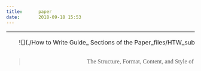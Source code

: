 ```yaml
---
title:      paper 
date:       2018-09-18 15:53
---
```


<table width="700" border="0" cellspacing="0" cellpadding="0" height="91">

<tbody>

<tr>

<td width="100%" height="90">

<font color="#ffffff">...</font><a name="top"></a><font color="#ffffff">..</font> <map name="HTW_subpage_banner_v1Map6"><area shape="rect" coords="444,85,630,112" href="http://abacus.bates.edu/~ganderso/biology/resources/"> <area shape="rect" coords="5,86,135,113" href="http://abacus.bates.edu/~ganderso/biology/resources/writing/HTWtoc.html"></map> ![](./How to Write Guide_ Sections of the Paper_files/HTW_subpage_banner_v1.gif)

> ## 
> 
> <center><font face="Corbel">The Structure, Format, Content, and Style of a  
> Journal-Style Scientific Paper</font></center>
> 
> <center>**<font size="-1" face="Corbel">| [Table of Contents](http://abacus.bates.edu/~ganderso/biology/resources/writing/HTWtoc.html) | [FAQs](http://abacus.bates.edu/~ganderso/biology/resources/writing/HTWfaqs.html) | [PDF Version](http://abacus.bates.edu/~ganderso/biology/resources/writing/HTW_Guide_Sections_3-7-2011.pdf) |</font>**</center>
> 
> ##### 
> 
> <center><font color="#000000" face="Corbel">|</font><font face="Corbel">[Rationale](http://abacus.bates.edu/~ganderso/biology/resources/writing/HTWsections.html#rationale)</font><font color="#000000" face="Corbel">|</font><font face="Corbel">[Sections](http://abacus.bates.edu/~ganderso/biology/resources/writing/HTWsections.html#sections)</font><font color="#000000" face="Corbel">|</font> <font face="Corbel">[Section Headings](http://abacus.bates.edu/~ganderso/biology/resources/writing/HTWsections.html#headings)</font> <font color="#000000" face="Corbel">|</font> <font face="Corbel">[Title](http://abacus.bates.edu/~ganderso/biology/resources/writing/HTWsections.html#title) | [Authors and Affiliation](http://abacus.bates.edu/~ganderso/biology/resources/writing/HTWsections.html#title) | [Abstract](http://abacus.bates.edu/~ganderso/biology/resources/writing/HTWsections.html#abstract)| [Introduction](http://abacus.bates.edu/~ganderso/biology/resources/writing/HTWsections.html#introduction)| [Methods](http://abacus.bates.edu/~ganderso/biology/resources/writing/HTWsections.html#methods)| [Results](http://abacus.bates.edu/~ganderso/biology/resources/writing/HTWsections.html#results)| [Discussion](http://abacus.bates.edu/~ganderso/biology/resources/writing/HTWsections.html#discussion) | [Acknowledgments](http://abacus.bates.edu/~ganderso/biology/resources/writing/HTWsections.html#acknowledgments)| [Literature Cited](http://abacus.bates.edu/~ganderso/biology/resources/writing/HTWsections.html#literaturecited) | [Appendices](http://abacus.bates.edu/~ganderso/biology/resources/writing/HTWsections.html#appendices)
> 
> * * *
> 
> </font></center>
> 
> ### <a name="rationale"></a>_<font color="#000000" face="Corbel">Why a Scientific Format?</font>_
> 
> <font color="#000000" face="Corbel">The scientific format may seem confusing for the beginning science writer due to its rigid</font> <font face="Corbel">[structure](http://abacus.bates.edu/~ganderso/biology/resources/writing/HTWsections.html#sections)</font> <font color="#000000" face="Corbel">which is so different from writing in the humanities. One reason for using this format is that it is a means of efficiently communicating scientific findings to the broad community of scientists in a uniform manner. Another reason, perhaps more important than the first, is that this format allows the paper to be read at several different levels. For example, many people skim</font> <font face="Corbel">[Titles](http://abacus.bates.edu/~ganderso/biology/resources/writing/HTWsections.html#title)</font> <font color="#000000" face="Corbel">to find out what information is available on a subject. Others may read only titles and</font> <font face="Corbel">[Abstracts](http://abacus.bates.edu/~ganderso/biology/resources/writing/HTWsections.html#abstract)</font><font color="#000000" face="Corbel">. Those wanting to go deeper may look at the</font> <font face="Corbel">[Tables and Figures](http://abacus.bates.edu/~ganderso/biology/resources/writing/HTWtablefigs.html)</font> <font color="#000000" face="Corbel">in the</font> <font face="Corbel">[Results](http://abacus.bates.edu/~ganderso/biology/resources/writing/HTWsections.html#results)</font><font color="#000000" face="Corbel">, and so on. The take home point here is that the scientific format helps to insure that at whatever level a person reads your paper (beyond title skimming), they will likely get the key results and conclusions.</font>
> 
> [<font face="Corbel">Top of page</font>](http://abacus.bates.edu/~ganderso/biology/resources/writing/HTWsections.html)
> 
> ### <a name="sections"></a><font face="Corbel">The Sections of the Paper</font>
> 
> <font face="Corbel">Most journal-style scientific papers are subdivided into the following sections: [Title](http://abacus.bates.edu/~ganderso/biology/resources/writing/HTWsections.html#title), [Authors and Affiliation](http://abacus.bates.edu/~ganderso/biology/resources/writing/HTWsections.html#title), [Abstract](http://abacus.bates.edu/~ganderso/biology/resources/writing/HTWsections.html#abstract), [Introduction](http://abacus.bates.edu/~ganderso/biology/resources/writing/HTWsections.html#introduction), [Methods](http://abacus.bates.edu/~ganderso/biology/resources/writing/HTWsections.html#methods), [Results](http://abacus.bates.edu/~ganderso/biology/resources/writing/HTWsections.html#results), [Discussion](http://abacus.bates.edu/~ganderso/biology/resources/writing/HTWsections.html#discussion), [Acknowledgments](http://abacus.bates.edu/~ganderso/biology/resources/writing/HTWsections.html#acknowledge), and [Literature Cited](http://abacus.bates.edu/~ganderso/biology/resources/writing/HTWsections.html#literature), which parallel the experimental process. This is the system we will use. This website describes the style, content, and format associated with each section.</font>
> 
> <font face="Corbel">The sections appear in a journal style paper in the following prescribed order:</font>
> 
> <center>
> 
> <table width="500" border="1" cellspacing="2" cellpadding="0" height="336">
> 
> <tbody>
> 
> <tr>
> 
> <td width="50" height="35">
> 
> <center> **<font face="Corbel">Experimental process</font>**</center>
> 
> </td>
> 
> <td width="50" height="35">
> 
> <center><font face="Corbel"> **Section of Paper**</font></center>
> 
> </td>
> 
> </tr>
> 
> <tr>
> 
> <td height="35" width="50">
> 
> <center><font face="Corbel">What did I do in a nutshell? </font></center>
> 
> </td>
> 
> <td height="35" width="50">
> 
> <center><font face="Corbel">[Abstract](http://abacus.bates.edu/~ganderso/biology/resources/writing/HTWsections.html#abstract)</font></center>
> 
> </td>
> 
> </tr>
> 
> <tr>
> 
> <td height="35" width="50">
> 
> <center> <font face="Corbel">What is the problem?</font></center>
> 
> </td>
> 
> <td height="35" width="50">
> 
> <center><font face="Corbel">[Introduction](http://abacus.bates.edu/~ganderso/biology/resources/writing/HTWsections.html#introduction)</font></center>
> 
> </td>
> 
> </tr>
> 
> <tr>
> 
> <td height="35" width="50">
> 
> <center> <font face="Corbel">How did I solve the problem?</font></center>
> 
> </td>
> 
> <td height="35" width="50">
> 
> <center><font face="Corbel"> [Materials and Methods](http://abacus.bates.edu/~ganderso/biology/resources/writing/HTWsections.html#methods)</font></center>
> 
> </td>
> 
> </tr>
> 
> <tr>
> 
> <td height="35" width="50">
> 
> <center> <font face="Corbel">What did I find out?</font></center>
> 
> </td>
> 
> <td height="35" width="50">
> 
> <center> <font face="Corbel">[Results](http://abacus.bates.edu/~ganderso/biology/resources/writing/HTWsections.html#results)</font></center>
> 
> </td>
> 
> </tr>
> 
> <tr>
> 
> <td height="35" width="50">
> 
> <center> <font face="Corbel">What does it mean?</font></center>
> 
> </td>
> 
> <td height="35" width="50">
> 
> <center> <font face="Corbel">[Discussion](http://abacus.bates.edu/~ganderso/biology/resources/writing/HTWsections.html#discussion)</font></center>
> 
> </td>
> 
> </tr>
> 
> <tr>
> 
> <td height="35" width="50">
> 
> <center><font face="Corbel"> Who helped me out?</font></center>
> 
> </td>
> 
> <td height="35" width="50">
> 
> <center> <font face="Corbel">[Acknowledgments](http://abacus.bates.edu/~ganderso/biology/resources/writing/HTWsections.html#acknowledgments) (optional)</font></center>
> 
> </td>
> 
> </tr>
> 
> <tr>
> 
> <td height="35" width="50">
> 
> <center> <font face="Corbel">Whose work did I refer to?</font></center>
> 
> </td>
> 
> <td height="35" width="50">
> 
> <center> <font face="Corbel">[Literature Cited](http://abacus.bates.edu/~ganderso/biology/resources/writing/HTWsections.html#literaturecited)</font></center>
> 
> </td>
> 
> </tr>
> 
> <tr>
> 
> <td height="35" width="50">
> 
> <center><font face="Corbel"> Extra Information</font></center>
> 
> </td>
> 
> <td height="35" width="50">
> 
> <center><font face="Corbel">[Appendices](http://abacus.bates.edu/~ganderso/biology/resources/writing/HTWsections.html#appendices) (optional)</font></center>
> 
> </td>
> 
> </tr>
> 
> </tbody>
> 
> </table>
> 
> </center>
> 
> ### <a name="headings"></a><font face="Corbel">Section Headings:</font>
> 
> **<font face="Corbel">Main Section Headings:</font>** <font face="Corbel">Each main section of the paper begins with a heading which should be **_capitalized_**, **_centered_** at the beginning of the section, and **_double spaced_**from the lines above and below. **Do not underline the section heading OR put a colon at the end.**</font>
> 
> <font face="Corbel">Example of a main section heading:</font>
> 
> <center><font color="#0000ff" face="Corbel">INTRODUCTION</font></center>
> 
> <a name="subheading"></a>**<font face="Corbel">Subheadings:</font> **<font face="Corbel">When your paper reports on more than one experiment, use subheadings to help organize the presentation. Subheadings should be **_capitalized_** (first letter in each word), **_left justified,_ **and either **_bold_** **_italics_** OR **_underlined_**.</font>
> 
> <font face="Corbel">Example of a subheading:</font>
> 
> **_<font color="#0000ff" face="Corbel">Effects of Light Intensity on the Rate of Electron Transport</font>_**
> 
> [<font face="Corbel">Top of page</font>](http://abacus.bates.edu/~ganderso/biology/resources/writing/HTWsections.html#topofpage)
> 
> ### <a name="title"></a><font face="Corbel">Title, Authors' Names, and Institutional Affiliations</font>
> 
> <font face="Corbel">1\. **Function**: Your paper should begin with a **Title** that succinctly describes the _contents_ of the paper. Use descriptive words that you would associate strongly with the content of your paper: the molecule studied, the organism used or studied, the treatment, the location of a field site, the response measured, etc. A majority of readers will find your paper via electronic database searches and those search engines key on words found in the title.</font>
> 
> <font face="Corbel">2\. **[Title FAQs](http://abacus.bates.edu/~ganderso/biology/resources/writing/HTWfaqs.html#title)**</font>
> 
> <a name="titleformat"></a><font face="Corbel">3\. **Format**:</font>
> 
> *   <font face="Corbel">The **title** should be centered at the top of page 1 (DO NOT use a title page - it is a waste of paper for our purposes);</font> <font color="#ff0000" face="Corbel">the title is NOT underlined or italicized</font><font face="Corbel">.</font>
> *   <font face="Corbel">the **authors' names** (PI or primary author first) and **institutional affiliation** are _double-spaced from and centered below_ the title. When more then two authors, the names are separated by commas except for the last which is separated from the previous name by the word "and".</font>
> 
> <font face="Corbel">For example:</font>
> 
> <center>**<font face="Corbel">Ducks Over-Winter in Colorado Barley Fields in Response to  
> Increased Daily Mean Temperature</font>**</center>
> 
> <center><font face="Corbel">Ima Mallard, Ura Drake, and Woodruff Ducque  
> Department of Wildlife Biology, University of Colorado - Boulder</font></center>
> 
> [<font face="Corbel">Top of page</font>](http://abacus.bates.edu/~ganderso/biology/resources/writing/HTWsections.html#topofpage)
> 
> <font face="Corbel">The title is not a section, but it is necessary and important. The title should be short and unambiguous, yet be an adequate description of the work. A general rule-of-thumb is that the title should contain the **key words describing the work** presented. Remember that the title becomes the basis for most on-line computer searches - if your title is insufficient, few people will find or read your paper. For example, in a paper reporting on an experiment involving dosing mice with the sex hormone estrogen and watching for a certain kind of courtship behavior, _a poor title would be:_</font>
> 
> <center>**<font face="Corbel">Mouse Behavior</font>**</center>
> 
> <font face="Corbel">Why? It is very general, and could be referring to any of a number of mouse behaviors. _A better title would be_:</font>
> 
> <center><font face="Corbel">  
> **The Effects of Estrogen on the Nose-Twitch Courtship Behavior in Mice**</font></center>
> 
> <font face="Corbel">Why? Because the key words identify a specific behavior, a modifying agent, and the experimental organism. If possible, give the key result of the study in the title, as seen in the first example. Similarly, the above title could be restated as:</font>
> 
> <center>**<font face="Corbel">Estrogen Stimulates Intensity of Nose-Twitch Courtship Behavior in Mice</font>**</center>
> 
> <font face="Corbel">4.[Strategy for Writing Title](http://abacus.bates.edu/~ganderso/biology/resources/writing/HTWstrategy.html#abstract)**.**</font>
> 
> <font face="Corbel">[Top of page](http://abacus.bates.edu/~ganderso/biology/resources/writing/HTWsections.html)</font>
> 
> ### <a name="abstract"></a><font face="Corbel">ABSTRACT  
> </font>
> 
> <a name="abstractstructure"></a><font face="Corbel">1\. **Function**: An abstract summarizes, in one paragraph (usually), the major aspects of the entire paper in the following prescribed sequence:</font>
> 
> *   <font face="Corbel">the **_question(s) you investigated_**(or purpose), (**from [Introduction](http://abacus.bates.edu/~ganderso/biology/resources/writing/HTWsections.html#introduction)**)</font>
>     *   <font face="Corbel">state the purpose very clearly in the first or second sentence.</font>
> *   <font face="Corbel">the **_experimental design_** _and **methods**_ used, (**from [Methods](http://abacus.bates.edu/~ganderso/biology/resources/writing/HTWsections.html#methods)**)</font>
>     *   <font face="Corbel">clearly express the basic design of the study.</font>
>     *   <font face="Corbel">Name or briefly describe the basic methodology used without going into excessive detail-be sure to indicate the key techniques used.</font>
> *   <font face="Corbel">the **_major findings_**including _**key quantitative results**_, or **_trends_** (**from [Results](http://abacus.bates.edu/~ganderso/biology/resources/writing/HTWsections.html#results)**)</font>
>     *   <font face="Corbel">report those results which answer the questions you were asking</font>
>     *   <font face="Corbel">identify trends, relative change or differences, etc.</font>
> *   <font face="Corbel">a brief summary of your **_interpetations_** and **_conclusions_**. (from **[Discussion](http://abacus.bates.edu/~ganderso/biology/resources/writing/HTWsections.html#discussion)**)</font>
>     *   <font face="Corbel">clearly state the implications of the answers your results gave you.</font>
> 
> <a name="abstractlength"></a><font face="Corbel">Whereas the [Title](http://abacus.bates.edu/~ganderso/biology/resources/writing/HTWsections.html#title) can only make the simplest statement about the content of your article, the Abstract allows you to elaborate more on each major aspect of the paper. The length of your Abstract should be kept to about 200-300 words maximum (a typical standard length for journals.) Limit your statements concerning each segment of the paper (i.e. purpose, methods, results, etc.) to two or three sentences, if possible. The Abstract helps readers decide whether they want to read the rest of the paper, or it may be the only part they can obtain via electronic literature searches or in published abstracts. Therefore, enough key information (e.g., summary results, observations, trends, etc.) must be included to make the Abstract useful to someone who may to reference your work.</font>
> 
> [<font face="Corbel">Top of page</font>](http://abacus.bates.edu/~ganderso/biology/resources/writing/HTWsections.html)
> 
> <a name="abstractenough"></a>**_<font face="Corbel">How do you know when you have enough information in your Abstract?</font>_** <font face="Corbel">A simple rule-of-thumb is to imagine that you are another researcher doing an study similar to the one you are reporting. If your Abstract was the only part of the paper you could access, would you be happy with the information presented there?</font>
> 
> <font face="Corbel">  
> 2\. **Style**: The Abstract is ONLY text. Use the active voice when possible, but much of it may require passive constructions. Write your Abstract using concise, but complete, sentences, and get to the point quickly. **Use past tense**. Maximum length should be 200-300 words, usually in a single paragraph.</font>
> 
> <font face="Corbel">The Abstract **SHOULD NOT** contain:</font>
> 
> *   <font face="Corbel">lengthy background information,</font>
> *   <font face="Corbel">references to other literature,</font>
> *   <font face="Corbel">elliptical (i.e., ending with ...) or incomplete sentences,</font>
> *   <font face="Corbel">abbreviations or terms that may be confusing to readers,</font>
> *   <font face="Corbel">any sort of illustration, figure, or table, or references to them.</font>
> 
> [<font face="Corbel">Top of page</font>](http://abacus.bates.edu/~ganderso/biology/resources/writing/HTWsections.html)
> 
> <a name="abstractstrategy"></a><font face="Corbel">3\. **[Strategy](http://abacus.bates.edu/~ganderso/biology/resources/writing/HTWstrategy.html#abstract)**: Although it is the first section of your paper, the Abstract, by definition, must be written last since it will summarize the paper. To begin composing your Abstract, take whole sentences or key phrases from each section and put them in a sequence which summarizes the paper. Then set about revising or adding words to make it all cohesive and clear. As you become more proficient you will most likely compose the Abstract from scratch.</font>
> 
> <font face="Corbel">4. **Check your work**_: Once you have the completed abstract, check to make sure that the information in the abstract completely agrees with what is written in the paper. Confirm that **all** the information appearing the abstract actually appears in the body of the paper._</font>
> 
> <font face="Corbel">[Top of page](http://abacus.bates.edu/~ganderso/biology/resources/writing/HTWsections.html)</font>
> 
> ### <a name="introduction"></a><font face="Corbel">INTRODUCTION</font>
> 
> ##### 
> 
> <center><font face="Corbel">[ [strategy](http://abacus.bates.edu/~ganderso/biology/resources/writing/HTWstrategy.html#introduction) | [FAQs](http://abacus.bates.edu/~ganderso/biology/resources/writing/HTWfaqs.html#introduction) | [style](http://abacus.bates.edu/~ganderso/biology/resources/writing/HTWsections.html#introstyle) | [structure](http://abacus.bates.edu/~ganderso/biology/resources/writing/HTWsections.html#introstructure) | [relevant literature review](http://abacus.bates.edu/~ganderso/biology/resources/writing/HTWsections.html#introliterature) | [statement of purpose](http://abacus.bates.edu/~ganderso/biology/resources/writing/HTWsections.html#intropurpose) | [rationale](http://abacus.bates.edu/~ganderso/biology/resources/writing/HTWsections.html#introrationale) ]</font></center>
> 
> <font face="Corbel">1\. **Function**: The function of the Introduction is to:</font>
> 
> *   <font face="Corbel">Establish the context of the work being reported. This is accomplished by discussing the relevant[primary research literature](http://abacus.bates.edu/~ganderso/biology/resources/writing/HTWsections.html#introliterature) (with [citations](http://abacus.bates.edu/~ganderso/biology/resources/writing/HTWcitations.html)) and summarizing our current understanding of the problem you are investigating;</font>
> *   [<font face="Corbel">State the purpose</font>](http://abacus.bates.edu/~ganderso/biology/resources/writing/HTWsections.html#intropurpose) <font face="Corbel">of the work in the form of the hypothesis, question, or problem you investigated; and,</font>
> *   <font face="Corbel">Briefly explain your [rationale](http://abacus.bates.edu/~ganderso/biology/resources/writing/HTWsections.html#introrationale) and approach and, whenever possible, the possible outcomes your study can reveal.</font>
> 
> <font face="Corbel">Quite literally, the Introduction must answer the questions, "_What was I studying_? _Why was it an important question?_ _What did we know about it before I did this study? How will this study advance our knowledge?_"</font>
> 
> <font face="Corbel">2\.</font> <a name="introstyle"></a>**<font face="Corbel">Style</font>**<font face="Corbel">: Use the active voice as much as possible. Some use of first person is okay, but do not overdo it.</font>
> 
> [<font face="Corbel">Top of page</font>](http://abacus.bates.edu/~ganderso/biology/resources/writing/HTWsections.html)
> 
> <font face="Corbel">3\.</font> <a name="introstructure"></a>**<font face="Corbel">Structure</font>**<font face="Corbel">: The structure of the Introduction can be thought of as an inverted triangle - the broadest part at the top representing the most general information and focusing down to the specific problem you studied. Organize the information to present the more general aspects of the topic early in the Introduction, then narrow toward the more specific topical information that provides context, finally arriving at your statement of purpose and rationale. A good way to get on track is to sketch out the Introduction _backwards_; start with the specific purpose and then decide what is the scientific context in which you are asking the question(s) your study addresses. Once the scientific context is decided, then you'll have a good sense of what level and type of general information with which the Introduction should begin.</font>
> 
> <font face="Corbel">Here is the information should flow in your Introduction:</font>
> 
> *   **<font face="Corbel">Begin your Introduction by clearly identifying the subject area of interest.</font>** <font face="Corbel">Do this by using _key words_ from your [Title](http://abacus.bates.edu/~ganderso/biology/resources/writing/HTWsections.html#title) in the first few sentences of the Introduction to get it focused directly on topic at the appropriate level. This insures that you get to the primary subject matter quickly without losing focus, or discussing information that is too general. For example, in the mouse behavior paper, the words _hormones_ and _behavior_ would likely appear within the first one or two sentences of the Introduction.</font>
> 
> [<font face="Corbel">Top of page</font>](http://abacus.bates.edu/~ganderso/biology/resources/writing/HTWsections.html)
> 
> *   **<font face="Corbel">Establish the _context_ by providing a brief and balanced review of the pertinent published literature that is available on the subject.</font> **<font face="Corbel">The key is to summarize (for the reader) what we knew about the specific problem _before_ you did your experiments or studies. This is accomplished with a general review of the _primary research literature_ (with [citations](http://abacus.bates.edu/~ganderso/biology/resources/writing/HTWcitations.html)) but should not include very specific, lengthy explanations that you will probably discuss in greater detail later in the [Discussion](http://abacus.bates.edu/~ganderso/biology/resources/writing/HTWsections.html#discussion). The judgment of what is general or specific is difficult at first, but with practice and reading of the scientific literature you will develop e firmer sense of your audience. In the mouse behavior paper, for example, you would begin the Introduction at the level of mating behavior in general, then quickly focus to mouse mating behaviors and then hormonal regulation of behavior. Lead the reader to your statement of purpose/hypothesis by focusing your literature review from the more general context (the big picture e.g., hormonal modulation of behaviors) to the more specific topic of interest to you (e.g., role/effects of reproductive hormones, especially estrogen, in modulating specific sexual behaviors of mice.)</font>
> 
> [<font face="Corbel">Top of page</font>](http://abacus.bates.edu/~ganderso/biology/resources/writing/HTWsections.html)
> 
> *   <a name="introliterature"></a>**<font face="Corbel">What literature should you look for in your review of what we know about the problem?</font>** <font face="Corbel">Focus your efforts on the _primary research journals_ - the journals that publish original research articles. Although you may read some general background references (encyclopedias, textbooks, lab manuals, style manuals, etc.) to get yourself acquainted with the subject area, do not cite these, becasue they contain information that is considered fundamental or "common" knowledge wqithin the discipline. Cite, instead, articles that reported specific results relevant to your study. Learn, as soon as possible, how to find the _primary literature_ (research journals) and _review articles_ rather than depending on reference books. The articles listed in the Literature Cited of relevant papers you find are a good starting point to move _backwards_ in a line of inquiry. Most academic libraries support the **Citation Index** - an index which is useful for tracking a line of inquiry _forward_ in time. Some of the newer search engines will actually send you alerts of new papers that cite particular articles of interest to you. _Review articles_ are particularly useful because they summarize all the research done on a narrow subject area over a brief period of time (a year to a few years in most cases).</font>
> 
> [<font face="Corbel">Top of page</font>](http://abacus.bates.edu/~ganderso/biology/resources/writing/HTWsections.html)
> 
> *   <a name="intropurpose"></a>**<font face="Corbel">Be sure to clearly state the purpose and /or hypothesis that you investigated.</font>** <font face="Corbel">When you are first learning to write in this format it is okay, and actually preferable, to use a pat statement like, "The purpose of this study was to...." or "We investigated three possible mechanisms to explain the ... (1) blah, blah..(2) etc. It is most usual to place the statement of purpose near the end of the Introduction, often as the topic sentence of the final paragraph. It is not necessary (or even desirable) to use the words "hypothesis" or "null hypothesis", since these are usually implicit if you clearly state your purpose and expectations.</font>
> 
> [<font face="Corbel">Top of page</font>](http://abacus.bates.edu/~ganderso/biology/resources/writing/HTWsections.html)
> 
> *   <a name="introrationale"></a>**<font face="Corbel">Provide a clear statement of the rationale for your approach to the problem studied.</font> **<font face="Corbel">For example: State briefly how you approached the problem (e.g., you studied oxidative respiration pathways in isolated mitochondria of cauliflower). This will usually follow your statement of purpose in the last paragraph of the Introduction. Why did you choose this kind of experiment or experimental design? What are the <u>scientific</u> <u>merits</u> of this particular _model_ system? What advantages does it confer in answering the particular question(s) you are posing? Do not discuss here the actual _techniques_ or _protocols_ used in your study (this will be done in the [Materials and Methods](http://abacus.bates.edu/~ganderso/biology/resources/writing/HTWsections.html#methods)); your readers will be quite familiar with the usual techniques and approaches used in your field. If you are using a _novel_ (new, revolutionary, never used before) technique or methodology, the merits of the new technique/method versus the previously used methods _should be_ presented in the Introduction.</font>
> 
> <font face="Corbel">  
> [Top of Page](http://abacus.bates.edu/~ganderso/biology/resources/writing/HTWsections.html)</font>
> 
> ### <a name="methods"></a><font face="Corbel">MATERIALS AND METHODS</font>
> 
> <font face="Corbel">This section is variously called **Methods** or **Methods and Materials**.</font>
> 
> <a name="methodsstructure"></a><font face="Corbel">1\. **Function**: In this section you explain _clearly_ how you carried out your study in the following _<u>general</u>_ structure and organization (details follow below):</font>
> 
> *   <font face="Corbel">the **[the organism(s) studied](http://abacus.bates.edu/~ganderso/biology/resources/writing/HTWsections.html#subjects)** (plant, animal, human, etc.) and, when relevant, their pre-experiment handling and care, and when and where the study was carried out (_only_ if location and time are important factors); note that the term "subject" is used ONLY for human studies.</font>
> *   <u><font face="Corbel">if you did a field study</font></u><font face="Corbel">, provide a **[description of the study site](http://abacus.bates.edu/~ganderso/biology/resources/writing/HTWsections.html#describesite)**_,_ including the significant physical and biological features, and the precise location (latitude and longitude, map, etc);</font>
> *   <font face="Corbel">the **[experimental OR sampling design](http://abacus.bates.edu/~ganderso/biology/resources/writing/HTWsections.html#experimentaldesign)** (i.e., how the experiment or study was structured. For example, controls, treatments, what variable(s) were measured, how many samples were collected, replication, the final form of the data, etc.);</font>
> *   <font face="Corbel">the **[protocol for collecting data](http://abacus.bates.edu/~ganderso/biology/resources/writing/HTWsections.html#protocol)**, i.e., how the experimental procedures were carried out, and,</font>
> *   [**<font face="Corbel">how the data were analyzed</font>**](http://abacus.bates.edu/~ganderso/biology/resources/writing/HTWsections.html#dataanalysis)<font face="Corbel">(qualitative analyses and/or statistical procedures used to determine significance, data transformations used, what probability was used to decide significance, etc).</font>
> 
> <a name="methodssubheadings"></a><font face="Corbel">Organize your presentation so your reader will understand the logical flow of the experiment(s); **subheadings** work well for this purpose. Each experiment or procedure should be presented as a unit, even if it was broken up over time. The experimental design and procedure are sometimes most efficiently presented as an integrated unit, because otherwise it would be difficult to split them up. In general, provide enough [quantitative detail](http://abacus.bates.edu/~ganderso/biology/resources/writing/HTWsections.html#protocol)(how much, how long, when, etc.) about your experimental protocol such that other scientists could reproduce your experiments. You should also indicate the [statistical procedures](http://abacus.bates.edu/~ganderso/biology/resources/writing/HTWsections.html#dataanalysis) used to analyze your results, including the probability level at which you determined significance (usually at 0.05 probability).</font>
> 
> <a name="methodsstyle"></a><font face="Corbel">2\. **Style**: The style in this section should read as if you were verbally describing the conduct of the experiment. You may use the active voice to a certain extent, although this section requires more use of third person, passive constructions than others. Avoid use of the first person in this section. Remember to use the **past tense** throughout - the work being reported is done, and was performed in the past, not the future. The Methods section **_is not_** a step-by-step, directive, protocol as you might see in your lab manual.</font>
> 
> <font face="Corbel">3\. [Strategy for writing the Methods section](http://abacus.bates.edu/~ganderso/biology/resources/writing/HTWstrategy.html#design).</font>
> 
> <font face="Corbel">4\. [Methods FAQs](http://abacus.bates.edu/~ganderso/biology/resources/writing/HTWfaqs.html#methods).</font>
> 
> [<font face="Corbel">Top of Page</font>](http://abacus.bates.edu/~ganderso/biology/resources/writing/HTWsections.html)
> 
> <a name="subjects"></a>**<font face="Corbel">Describe the organism(s) used in the study.</font>** <font face="Corbel">This includes giving the (1) _source_ (supplier or _where_ and _how_ the orgranisms were collected), (2) _typical_ _size (weight, length, etc)_, (3) _how they were handled, fed, and housed_ <u>before</u> the experiment, (4) _how they were handled, fed, and housed_ <u>during</u> the experiment. In genetics studies include the strains or genetic stocks used. For some studies, age may be an important factor. For example, did you use mouse pups or adults? Seedlings or mature plants?</font>
> 
> <a name="describesite"></a>**<u><font face="Corbel">FOR FIELD STUDIES ONLY</font></u><font face="Corbel">: Describe the site where your <u>field study</u> was conducted.</font>** <font face="Corbel">The description must include both _physical_ and _biological_ characteristics of the site pertinant to the study aims. Include the date(s) of the study (e.g., 10-15 April 1994) and the exact location of the study area. Location data must be as precise as possible: "Grover Nature Preserve, � mi SW Grover, Maine" rather than "Grover Nature Preserve" or "Grover". When possible, give the actual latitude and longitude position of the site: these can be obtained using handheld GPS units, OR, from web resources such as Google Earth(</font><font size="-1" face="Corbel">TM</font><font face="Corbel">) and MapQuest(</font><font size="-1" face="Corbel">TM</font><font face="Corbel">). It is often a good idea to include a **map** (labeled as a Figure) showing the study location in relation to some larger more recognizable geographic area. Someone else should be able to go to the exact location of your study site if they want to repeat or check your work, or just visit your study area.</font>
> 
> *   **<font color="#000000" face="Corbel">NOTE: <u>For laboratory studies</u> you need _not_ report the date and location of the study _UNLESS_ it is necessary information for someone to have who might wish to repeat your work or use the same facility. Most often it is _not_. If you have performed experiments at a particular location or lab because it is the only place to do it, or one of a few, then you should note that in your methods and identify the lab or facility.</font>**
> 
> [<font face="Corbel">Top of Page</font>](http://abacus.bates.edu/~ganderso/biology/resources/writing/HTWsections.html)
> 
> <a name="experimentaldesign"></a>**<font face="Corbel">Describe your experimental design clearly.</font> **<font face="Corbel">Be sure to include the _hypotheses_ you tested, _controls_, _treatments_, _variables_ measured, how many _replicates_ you had, what you actually _measured_, what form the _data_ take, etc. Always identify treatments by the variable or treatment name, NOT by an ambiguous, generic name or number (e.g., use "2.5% NaCl" rather than "test 1".) When your paper includes more than one experiment, use [subheadings](http://abacus.bates.edu/~ganderso/biology/resources/writing/HTWsections.html#headings) to help organize your presentation by experiment. A general [experimental design worksheet](http://abacus.bates.edu/~ganderso/biology/resources/expdesign.html)</font><font face="Corbel">is available to help plan your experiments in the core courses.</font>
> 
> <a name="protocol"></a><a name="quantitativedetails"></a>**<font face="Corbel">Describe the procedures for your study in sufficient detail that other scientists could repeat your work to verify your findings.</font>** <font face="Corbel">Foremost in your description should be the "quantitative" aspects of your study - the masses, volumes, incubation times, concentrations, etc., that another scientist needs in order to duplicate your experiment. When using standard lab or field methods and instrumentation, it is not always necessary to explain the procedures (e.g., serial dilution) or equipment used (e.g., autopipetter) since other scientists will likely be familiar with them already.</font>
> 
> <font face="Corbel">You may want to identify certain types of equipment by vendor name and brand or category (e.g., ultracentrifuge vs. prep centrifuge), particularly if they are not commonly found in most labs. It is appropriate to report, parenthetically, the source (vendor) and catalog number for reagents used, e.g., "</font><font color="#0000ff" face="Corbel">....poly-L-lysine (Sigma #1309)</font><font face="Corbel">." When using a method described in another published source, you can save time and words by providing the [relevant citation](http://abacus.bates.edu/~ganderso/biology/resources/writing/HTWcitations.html#text) to the source. Always make sure to describe any modifications you have made of a standard or published method.</font>
> 
> *   **<font face="Corbel">NOTE</font>**<font face="Corbel">: Very frequently the experimental design and data collection procedures for an experiment cannot be separated and must be integrated together. If you find yourself repeating lots of information about the experimental design when describing the data collection procedure(s), likely you can combine them and be more concise.</font>
> *   **<font face="Corbel">NOTE</font>**<font face="Corbel">: Although tempting, DO NOT say that you "_recorded the data_," i.e., in your lab notebook, in the Methods description. _Of course you did_, because that is what all good scientists _do,_ and it is a _given_ that you recorded your measurements and observations.</font>
> 
> <a name="dataanalysis"></a>**<font face="Corbel">Describe how the data were summarized and analyzed.</font> **<font face="Corbel">Here you will indicate what types of descriptive statistics were used and which analyses (usually hypothesis tests) were employed to answer each of the questions or hypotheses tested and determine statistical siginifcance.</font>
> 
> <font face="Corbel">The information should include:</font>
> 
> *   **<font face="Corbel">Statistical software used</font>**<font face="Corbel">: Sometimes it is necessary to report which statistical software you used; this would be at the discretion of your instructor or the journal;</font>
> *   <font face="Corbel">how the data were **summarized** (Means, percent, etc) and how you are reporting **measures of variability** (SD,SEM, 95% CI, etc)</font>
>     *   <font face="Corbel">this lets you avoid having to repeatedly indicate you are using mean � SD or SEM.</font>
> *   <font face="Corbel">which **data transformations** were used(e.g., to correct for normal distribution or equalize variances);</font>
> *   **<font face="Corbel">statistical tests</font>** <font face="Corbel">used with reference to the particular questions, or kinds of questions, they address. For example,</font>
> 
> > <font color="#0000ff" face="Corbel">"A Paired t-test was used to compare mean flight duration before and after applying stablizers to the glider's wings."</font>
> > 
> > _<font color="#0000ff" face="Corbel">"One way ANOVA was used to compare mean weight gain in weight-matched calves fed the three different rations."</font>_
> > 
> > _<font color="#0000ff" face="Corbel">"Comparisons among the three pH treatment groups for each variable were done using one way ANOVA (with Tukey's post hoc test) or a Kruskal-Wallis Test (with Dunn's post hoc test)."</font>_
> 
> *   <font face="Corbel">any other **numerical** (e.g., normalizing data) or **graphical** **techniques** used to <u>analyze</u> the data</font>
> *   **<font face="Corbel">what probability (_a priori_) was used to decide significance</font>**<font face="Corbel">; usually reported as the Greek symbol alpha.</font>
> *   <font face="Corbel">NOTE: You _DO NOT_ need to say that you made graphs and tables.</font>
> 
> [<font size="-1" face="Corbel">Top of Page</font>](http://abacus.bates.edu/~ganderso/biology/resources/writing/HTWsections.html)
> 
> **<font face="Corbel">Here is some additional advice on particular problems common to new scientific writers.</font>**
> 
> **<font face="Corbel">Problem_: The Methods section is prone to being wordy or overly detailed._</font>**
> 
> *   _<font face="Corbel">Avoid repeatedly using a single sentence to relate a single action</font>_<font face="Corbel">; this results in very lengthy, wordy passages. A related sequence of actions can be combined into one sentence to improve clarity and readability:</font>
> 
> > **<font face="Corbel">Problematic Example</font>**<font face="Corbel">: This is a very long and wordy description of a common, simple procedure. It is characterized by single actions per sentence and lots of unnecessary details.</font>
> > 
> > _<font color="#0000ff" face="Corbel">"The petri dish was placed on the turntable. The lid was then raised slightly. An inoculating loop was used to transfer culture to the agar surface. The turntable was rotated 90 degrees by hand. The loop was moved lightly back and forth over the agar to spread the culture. The bacteria were then incubated at 37 C for 24 hr."</font>_
> > 
> > **<font face="Corbel">Improved Example</font>**<font face="Corbel">: Same actions, but all the important information is given in a single, concise sentence. Note that superfluous detail and otherwise obvious information has been deleted while important missing information was added.</font>
> > 
> > _<font color="#0000ff" face="Corbel">"Each plate was placed on a turntable and streaked at opposing angles with fresh overnight E. coli culture using an inoculating loop. The bacteria were then incubated at 37 C for 24 hr."</font>_
> > 
> > **<font face="Corbel">Best:</font> **<font face="Corbel">Here the author assumes the reader has basic knowledge of microbiological techniques and has deleted other superfluous information. The two sentences have been combined because they are related actions.</font>
> > 
> > _<font color="#0000ff" face="Corbel">"Each plate was streaked with fresh overnight E. coli culture and incubated at 37 C for 24 hr."</font>_
> > 
> > <font size="-1" face="Corbel">[Top of Page](http://abacus.bates.edu/~ganderso/biology/resources/writing/HTWsections.html#topofpage)</font>
> 
> *   **<font face="Corbel">Problem</font>**<font face="Corbel">: Avoid using ambiguous terms to identify controls or treatments, or other study parameters that require specific identifiers to be clearly understood. Designators such as Tube 1, Tube 2, or Site 1 and Site 2 are completely meaningless out of context and difficult to follow in context.</font>
> 
> > **<font face="Corbel">Problematic example</font>**<font face="Corbel">: In this example the reader will have no clue as to what the various tubes represent without having to constantly refer back to some previous point in the Methods.</font>
> > 
> > <font color="#0000ff" face="Corbel">"_A Spec 20 was used to measure A_</font>_<font color="#0000ff" size="-2" face="Corbel">600</font> <font color="#0000ff" face="Corbel">of</font> <font color="#ff0000" face="Corbel">Tubes 1,2, and 3</font> <font color="#0000ff" face="Corbel">immediately after chloroplasts were added (Time 0) and every 2 min. thereafter until the DCIP was completely reduced.</font> <font color="#ff0000" face="Corbel">Tube 4's</font> <font color="#0000ff" face="Corbel">A</font><font color="#0000ff" size="-2" face="Corbel">600</font> <font color="#0000ff" face="Corbel">was measured only at Time 0 and at the end of the experiment."</font>_
> > 
> > **<font face="Corbel">Improved example:</font>**<font face="Corbel">Notice how the substitution (</font><font color="#ff0000" face="Corbel">in red</font><font face="Corbel">) of treatment and control identifiers clarifies the passage both in the context of the paper, and if taken out of context.</font>
> > 
> > _<font color="#0000ff" face="Corbel">"A Spec 20 was used to measure A</font><font color="#0000ff" size="-2" face="Corbel">600</font> <font color="#0000ff" face="Corbel">of</font> <font color="#ff0000" face="Corbel">the reaction mixtures exposed to light intensities of 1500, 750, and 350 uE/m2/sec</font> <font color="#0000ff" face="Corbel">immediately after chloroplasts were added (Time 0) and every 2 min. thereafter until the DCIP was completely reduced. The A</font><font color="#0000ff" size="-2" face="Corbel">600</font> <font color="#0000ff" face="Corbel">of</font> <font color="#ff0000" face="Corbel">the no-light control</font> <font color="#0000ff" face="Corbel">was measured only at Time 0 and at the end of the experiment."</font>_
> 
> [<font size="-1" face="Corbel">Top of Page</font>](http://abacus.bates.edu/~ganderso/biology/resources/writing/HTWsections.html)
> 
> <a name="results"></a>**<font size="+1" face="Corbel">RESULTS</font>**
> 
> <font face="Corbel">1\. **Function**: The function of the Results section is to objectively present your key [results](http://abacus.bates.edu/~ganderso/biology/resources/writing/HTWsections.html#results), _without_ interpretation, in an orderly and [logical sequence](http://abacus.bates.edu/~ganderso/biology/resources/writing/HTWsections.html#sequence) using both [text](http://abacus.bates.edu/~ganderso/biology/resources/writing/HTWsections.html#text) and [illustrative materials](http://abacus.bates.edu/~ganderso/biology/resources/writing/HTWtablefigs.html) (Tables and Figures). The results section always begins with text, reporting the key results and referring to your figures and tables as you proceed. [Summaries of the statistical analyses](http://abacus.bates.edu/~ganderso/biology/resources/writing/HTWsections.html#statistics) may appear either in the text (usually parenthetically) or in the relevant Tables or Figures (in the legend or as footnotes to the Table or Figure). The Results section should be [organized](http://abacus.bates.edu/~ganderso/biology/resources/writing/HTWsections.html#organization) around [Tables and/or Figures](http://abacus.bates.edu/~ganderso/biology/resources/writing/HTWtablefigs.html) that should be sequenced to present your key findings in a logical order. The text of the Results section should be crafted to follow this sequence and highlight the evidence needed to answer the questions/hypotheses you investigated. Important [negative results](http://abacus.bates.edu/~ganderso/biology/resources/writing/HTWsections.html#negativeresults) should be reported, too. Authors usually write the text of the results section based upon the sequence of Tables and Figures.</font>
> 
> <font face="Corbel">2\. **Style**: Write the text of the Results section concisely and objectively. The passive voice will likely dominate here, but use the active voice as much as possible. Use the **past tense**. Avoid repetitive paragraph structures. Do not interpret the data here. The transition into interpretive language can be a slippery slope. Consider the following two examples:</font>
> 
> *   <font face="Corbel">This example highlights the trend/difference that the author wants the reader to focus:</font>
> 
> > <font color="#0000ff" face="Corbel">The duration of exposure to running water had a pronounced effect on cumulative seed germination percentages (Fig. 2). Seeds exposed to the 2-day treatment had the highest cumulative germination (84%), 1.25 times that of the 12-h or 5-day groups and 4 times that of controls.</font>
> 
> *   <font color="#000000" face="Corbel">In contrast, this example strays subtly into interpretation by referring to optimality (a conceptual model) and tieing the observed result to that idea:</font>
> 
> > <font color="#0000ff" face="Corbel">The results of the germination experiment (Fig. 2) suggest that the optimal time for running-water treatment is 2 days. This group showed the highest cumulative germination (84%), with longer (5 d) or shorter (12 h) exposures producing smaller gains in germination when compared to the control group.</font>
> 
> <font face="Corbel">3\. [Strategy for Writing the Results Section](http://abacus.bates.edu/~ganderso/biology/resources/writing/HTWstrategy.html#results)</font>
> 
> <font face="Corbel">4\. [Frequently asked questions (FAQs)](http://abacus.bates.edu/~ganderso/biology/resources/writing/HTWfaqs.html#results).</font>
> 
> [<font face="Corbel">Top of Page</font>](http://abacus.bates.edu/~ganderso/biology/resources/writing/HTWsections.html)
> 
> ### <font face="Corbel">Things to consider as you write your Results section:</font>
> 
> <a name="keyresults"></a>**<font face="Corbel">What are the "results"?</font>**<font face="Corbel">: When you pose a testable hypothesis that can be answered experimentally, or ask a question that can be answered by collecting samples, you accumulate observations about those organisms or phenomena. Those observations are then analyzed to yield an answer to the question. In general, the answer is the " key result".</font>
> 
> <font face="Corbel">The above statements apply regardless of the complexity of the analysis you employ. So, in an introductory course your analysis may consist of visual inspection of figures and simple calculations of means and standard deviations; in a later course you may be expected to apply and interpret a variety of statistical tests. You instructor will tell you the level of analysis that is expected.</font>
> 
> <font face="Corbel">For example, suppose you asked the question, "</font>_<font color="#0000ff" face="Corbel">Is the average height of male students the same as female students in a pool of randomly selected Biology majors</font>_<font color="#0000ff" face="Corbel">?</font><font face="Corbel">" You would first collect height data from large random samples of male and female students. You would then calculate the descriptive statistics for those samples (mean, SD, n, range, etc) and plot these numbers. In a course where statistical tests are not employed, you would visually inspect these plots. Suppose you found that male Biology majors are, on average, 12.5 cm taller than female majors; this is the answer to the question.</font>
> 
> *   <font face="Corbel">Notice that the outcome of a statistical analysis is not a key result, but rather an analytical _tool_ that helps us understand _what is_ our key result.</font>
> 
> **<font face="Corbel">Differences, directionality, and magnitude</font>**<font face="Corbel">: Report your results so as to provide as much information as possible to the reader about the nature of differences or relationships. For eaxmple, if you testing for differences among groups, and you find a significant difference, _<u>it is not sufficient</u>_ to simply report that "groups A and B were significantly different". How are they different? How much are they different? It is much more informative to say something like, "Group A individuals were 23% larger than those in Group B", or, "Group B pups gained weight at twice the rate of Group A pups." Report the _direction_ of differences (greater, larger, smaller, etc) and the _magnitude_ of differences (% difference, how many times, etc.) whenever possible. See also below about use of the word "[significant](http://abacus.bates.edu/~ganderso/biology/resources/writing/HTWsections.html#significant)."</font>
> 
> [<font face="Corbel">Top of Page</font>](http://abacus.bates.edu/~ganderso/biology/resources/writing/HTWsections.html)
> 
> <a name="organization"></a>**<font face="Corbel">Organize the results section based on the sequence of Table and Figures you'll include.</font> **<font face="Corbel">Prepare the [Tables and Figures](http://abacus.bates.edu/~ganderso/biology/resources/writing/HTWtablefigs.html) as soon as all the data are analyzed and arrange them in the sequence that best presents your findings in a logical way. A good strategy is to note, on a draft of each Table or Figure, the one or two key results you want to addess in the text portion of the Results. Simple rules to follow related to Tables and Figures:</font>
> 
> *   <font face="Corbel">Tables and Figures are [assigned numbers](http://abacus.bates.edu/~ganderso/biology/resources/writing/HTWtablefigs.html#numbering) separately and in the sequence that you will refer to them from the text.</font>
>     *   <font face="Corbel">The first Table you refer to is Table 1, the next Table 2 and so forth.</font>
>     *   <font face="Corbel">Similarly, the first Figure is Figure 1, the next Figure 2, etc.</font>
> 
> *   _<font face="Corbel">Each</font>_ <font face="Corbel">Table or Figure must include a brief description of the results being presented and other necessary information in a [legend](http://abacus.bates.edu/~ganderso/biology/resources/writing/HTWtablefigs.html#legends).</font>
>     *   **<font face="Corbel">Table legends go above the Table</font>**<font face="Corbel">; tables are read from top to bottom.</font>
>     *   **<font face="Corbel">Figure legends go below the figure</font>**<font face="Corbel">; figures are usually viewed from bottom to top.</font>
> 
> *   <font face="Corbel">When [referring to a Figure](http://abacus.bates.edu/~ganderso/biology/resources/writing/HTWtablefigs.html#referencing) _from the text_, "Figure" is abbreviated as Fig.,e.g.,  
>     **Fig. 1**. Table is never abbreviated, e.g., **Table 1**.</font>
> 
> [<font size="-1" face="Corbel">Top of Page</font>](http://abacus.bates.edu/~ganderso/biology/resources/writing/HTWsections.html)
> 
> <a name="text"></a>**<font face="Corbel">The body of the Results section is a text-based presentation of the key findings which includes references to each of the Tables and Figures.</font> **<font face="Corbel">The text should guide the reader through your results stressing the key results which provide the answers to the question(s) investigated. A major function of the text is to provide clarifying information. You must refer to each Table and/or Figure individually and in sequence (see [numbering sequence](http://abacus.bates.edu/~ganderso/biology/resources/writing/HTWtablefigs.html#numbering)), and clearly indicate for the reader the key results that each conveys. Key results depend on your questions, they might include obvious trends, important differences, similarities, correlations, maximums, minimums, etc.</font>
> 
> **<font color="#ff0000" size="+2" face="Corbel">Some problems to avoid</font>**<font color="#ff0000" size="+2" face="Corbel">:</font>
> 
> *   **<font face="Corbel">Do not</font>** <font face="Corbel">reiterate each value from a Figure or Table - only the key result or trends that each conveys.</font>
> *   **<font face="Corbel">Do not</font>** <font face="Corbel">present the same data in both a Table and Figure - this is considered redundant and a waste of space and energy. Decide which format best shows the result and go with it.</font>
> *   **<font face="Corbel">Do not</font>** <font face="Corbel">report raw data values when they can be summarized as means, percents, etc.</font><font size="-1" face="Corbel">[Top of Page](http://abacus.bates.edu/~ganderso/biology/resources/writing/HTWsections.html)</font>
> 
> <a name="statistics"></a>**<font face="Corbel">Statistical test summaries (test name, _p-_value) are usually reported parenthetically in conjunction with the biological results they support.</font> **<font face="Corbel">Always report your results with parenthetical reference to the statistical conclusion that supports your finding (if statistical tests are being used in your course). This parenthetical reference should include the statistical test used and the level of significance (test statistic and DF are optional). For example, if you found that the mean height of male Biology majors was significantly larger than that of female Biology majors, you might report this result (in blue) and your statistical conclusion (shown in red) as follows:</font>
> 
> > <font color="#0000ff" face="Corbel">"Males (180.5 � 5.1 cm; n=34) averaged 12.5 cm taller than females (168 � 7.6 cm; n=34) in the AY 1995 pool of Biology majors</font> <font color="#ff0000" face="Corbel">(two-sample t-test, t = 5.78, 33 d.f., p < 0.001)</font><font color="#0000ff" face="Corbel">."</font>
> 
> <font color="#000000" face="Corbel">If the summary statistics are shown in a figure, the sentence above need not report them specifically, but must include a reference to the figure where they may be seen:</font>
> 
> > <font color="#0000ff" face="Corbel">"Males averaged 12.5 cm taller than females in the AY 1995 pool of Biology majors</font> <font color="#ff0000" face="Corbel">(two-sample t-test, t = 5.78, 33 d.f., p < 0.001;</font><font color="#ff0000" face="Corbel">Fig. 1)</font><font color="#0000ff" face="Corbel">."  
> > </font>
> 
> <font color="#000000" face="Corbel">Note that the report of the key result (shown in blue) would be identical in a paper written for a course in which statistical testing is not employed - the section shown in red would simply not appear except reference to the figure.</font><a name="significant"></a>
> 
> > *   **<font color="#ff0000" face="Corbel">Avoid devoting whole sentences to report a statistical outcome alone.  
> >     </font>**
> > *   **<font face="Corbel">Use and over-use of the word "significant"</font>**<font face="Corbel">: Your results will read much more cleanly if you avoid overuse of the word siginifcant in any of its forms.  
> >     </font>
> >     *   <font face="Corbel">In scientific studies, the use of this word implies that a statistical test was employed to make a decision about the data; in this case the test indicated a larger difference in mean heights than you would expect to get by chance alone. Limit the use of the word "significant" to this purpose only.</font>
> >     *   <font face="Corbel">If your parenthetical statistical information includes a p-value that indicates significance (usually when p< 0.05), it is _unncecssary_ (and _redundant_) to use the word "significant" in the body of the sentence (see example above) because we all interpret the p-value the same way.</font>
> >     *   <font face="Corbel">Likewise, when you report that one group mean is somehow different from another (larger, smaller, increased, decreased, etc), it will be understood by your reader that you have tested this and found the difference to be statisticallysignificant, especially if you also report a p-value < 0.05.</font>
> 
> <a name="sequence"></a>**<font face="Corbel">Present the results of your experiment(s) in a sequence that will logically support (or provide evidence against) the hypothesis, or answer the question, stated in the Introduction.</font> **<font face="Corbel">For example, in reporting a study of the effect of an experimental diet on the skeletal mass of the rat, consider first giving the data on skeletal mass for the rats fed the _control_ diet and then give the data for the rats fed the _experimental_ diet.</font>
> 
> [<font size="-1" face="Corbel">Top of Page</font>](http://abacus.bates.edu/~ganderso/biology/resources/writing/HTWsections.html)
> 
> <a name="negativeresults"></a>**<font face="Corbel">Report _negative_ results - they are important!</font>** <font face="Corbel">If you did not get the anticipated results, it may mean your hypothesis was incorrect and needs to be reformulated, or perhaps you have stumbled onto something unexpected that warrants further study. Moreover, the _absence_ of an effect may be very telling in many situations. In any case, your results may be of importance to others even though they did not support your hypothesis. Do not fall into the trap of thinking that results contrary to what you expected are necessarily "bad data". If you carried out the work well, they are simply your results and need interpretation. Many important discoveries can be traced to "bad data".</font>
> 
> **<font face="Corbel">Always enter the appropriate [units](http://abacus.bates.edu/~ganderso/biology/resources/writing/HTWabbr.html) when reporting data or summary statistics.</font>**
> 
> *   <font face="Corbel">for an _**individual value**_ you would write, "</font><font color="#0000ff" face="Corbel">the mean length was 10 m</font><font face="Corbel">", or, "</font><font color="#0000ff" face="Corbel">the maximum time was 140 min.</font><font face="Corbel">"</font>
> *   <font face="Corbel">When including a measure of variability, place the unit _after_ the error value, e.g., "</font><font color="#0000ff" face="Corbel">...was 10 � 2.3 m</font><font face="Corbel">".</font>
> *   <font face="Corbel">Likewise place the unit after the last in a **_series of numbers_** all having the same unit. For example: "</font><font color="#0000ff" face="Corbel">lengths of 5, 10, 15, and 20 m</font><font face="Corbel">", or "</font><font color="#0000ff" face="Corbel">no differences were observed after 2, 4, 6, or 8 min. of incubation</font><font face="Corbel">".</font>
> 
> [<font size="-1" face="Corbel">Top of Page</font>](http://abacus.bates.edu/~ganderso/biology/resources/writing/HTWsections.html)
> 
> ### <a name="discussion"></a><font face="Corbel">DISCUSSION</font>
> 
> <center><font face="Corbel">| [strategy](http://abacus.bates.edu/~ganderso/biology/resources/writing/HTWstrategy.html#discussion) | [FAQs](http://abacus.bates.edu/~ganderso/biology/resources/writing/HTWfaqs.html#discussion) | [style](http://abacus.bates.edu/~ganderso/biology/resources/writing/HTWsections.html#discussionstyle) | [approach](http://abacus.bates.edu/~ganderso/biology/resources/writing/HTWsections.html#discussionapproach) | [use of literature](http://abacus.bates.edu/~ganderso/biology/resources/writing/HTWsections.html#discliterature) | [results in discussion](http://abacus.bates.edu/~ganderso/biology/resources/writing/HTWsections.html#nonewresults) |</font></center>
> 
> **<font face="Corbel">1\. Function</font>**<font face="Corbel">: The function of the Discussion is to interpret your results in light of [what was already known](http://abacus.bates.edu/~ganderso/biology/resources/writing/HTWsections.html#discliterature) about the subject of the investigation, and to explain our new understanding of the problem after taking your results into consideration. The Discussion will always connect to the [Introduction](http://abacus.bates.edu/~ganderso/biology/resources/writing/HTWsections.html#introduction) by way of the question(s) or hypotheses you posed and the literature you cited, but it does not simply repeat or rearrange the Introduction. Instead, it tells how your study has moved us forward from the place you left us at the end of the Introduction.</font>
> 
> <font face="Corbel">Fundamental questions to answer here include:</font>
> 
> *   <font face="Corbel">Do your results provide answers to your testable hypotheses? If so, how do you interpret your findings?</font>
> *   <font face="Corbel">Do your findings agree with what others have shown? If not, do they suggest an alternative explanation or perhaps a unforseen design flaw in your experiment (or theirs?)</font>
> *   <font face="Corbel">Given your conclusions, what is our new understanding of the problem you investigated and outlined in the Introduction?</font>
> *   <font face="Corbel">If warranted, what would be the next step in your study, e.g., what experiments would you do next?</font>
> 
> <a name="discussionstyle"></a>**<font face="Corbel">2\. Style</font>**<font face="Corbel">: Use the active voice whenever possible in this section. Watch out for wordy phrases; be concise and make your points clearly. Use of the first person is okay, but too much use of the first person may actually distract the reader from the main points.</font>
> 
> <a name="discussionapproach"></a>**<font face="Corbel">3. Approach</font>**<font face="Corbel">: Organize the Discussion to address each of the experiments or studies for which you presented results; discuss each in the same sequence as presented in the Results, providing your interpretation of what they mean in the larger context of the problem. Do not waste entire sentences restating your results; if you need to remind the reader of the result to be discussed, use "bridge sentences" that relate the result to the interpretation:</font>
> 
> > <font color="#0000ff" face="Corbel">"The slow response of the lead-exposed neurons relative to controls suggests that...[</font><font color="#ff0000" face="Corbel">interpretation</font><font color="#0000ff" face="Corbel">]".</font>
> 
> <font face="Corbel">You will necessarily make [reference to the findings of others](http://abacus.bates.edu/~ganderso/biology/resources/writing/HTWsections.html#discliterature) in order to support your interpretations.Use [subheadings](http://abacus.bates.edu/~ganderso/biology/resources/writing/HTWsections.html#headings), if need be, to help organize your presentation. Be wary of mistaking the reiteration of a result for an interpretation, and make sure that [no new results](http://abacus.bates.edu/~ganderso/biology/resources/writing/HTWsections.html#nonewresults) are presented here that rightly belong in the results.</font>
> 
> <a name="discliterature"></a>**<font face="Corbel">You must relate your work to the findings of other studies - including previous studies you may have done and those of other investigators.</font> **<font face="Corbel">As stated previously, you may find crucial information in someone else's study that helps you interpret your own data, or perhaps you will be able to reinterpret others' findings in light of yours. In either case you should discuss reasons for similarities and differences between yours and others' findings. Consider how the results of other studies may be combined with yours to derive a new or perhaps better substantiated understanding of the problem. Be sure to state the conclusions that can be drawn from your results in light of these considerations. You may also choose to briefly mention further studies you would do to clarify your working hypotheses. Make sure to [reference any outside sources](http://abacus.bates.edu/~ganderso/biology/resources/writing/HTWcitations.html) as shown in the Introduction section.  
>   
> </font><a name="nonewresults"></a>**<font face="Corbel">Do not introduce new results in the Discussion.</font> **<font face="Corbel">Although you might occasionally include in this section tables and figures which help explain something you are discussing, they must not contain new data (from your study) that should have been presented earlier. They might be flow diagrams, accumulation of data from the literature, or something that shows how one type of data leads to or correlates with another, etc. For example, if you were studying a membrane-bound transport channel and you discovered a new bit of information about its mechanism, you might present a diagram showing how your findings helps to explain the channel's mechanism.</font>
> 
> [<font size="-1" face="Corbel">Top of Page</font>](http://abacus.bates.edu/~ganderso/biology/resources/writing/HTWsections.html)
> 
> ### <a name="acknowledgments"></a><font face="Corbel">ACKNOWLEDGMENTS (include as needed) |</font> <font size="-1" face="Corbel">[FAQs](http://abacus.bates.edu/~ganderso/biology/resources/writing/HTWfaqs.html#acknowledgments)</font> <font face="Corbel">|</font>
> 
> <font face="Corbel">If, in your experiment, you received any significant help in thinking up, designing, or carrying out the work, or received materials from someone who did you a favor by supplying them, you must acknowledge their assistance and the service or material provided. Authors _always_ acknowledge **outside reviewers** of their drafts (in PI courses, this would be done _only_ if an instructor or other individual critiqued the draft prior to evaluation) and any **sources of funding** that supported the research. Although usual style requirements (e.g., 1st person, objectivity) are relaxed somewhat here, Acknowledgments are always brief and never flowery.  
> </font>
> 
> *   <a name="placement"></a><font face="Corbel">Place the **Acknowledgments** between the Discussion and the Literature Cited.  
>     </font>
> 
> ### <a name="literaturecited"></a><font face="Corbel">LITERATURE CITED</font>
> 
> **<font face="Corbel">1\. Function</font>**<font face="Corbel">: The Literature Cited section gives an alphabetical listing (by first author's last name) of the references that you actually cited in the body of your paper. [Instructions for writing full citations](http://www.bates.edu/~ganderso/biology/resources/writing/HTWcitations.html) for various sources are given in on separate page. A complete format list for virtually all types of publication may be found in [Huth and others(1994)](http://abacus.bates.edu/~ganderso/biology/resources/writing/HTWabout.html#huth)**.**</font>
> 
> > **<font face="Corbel">NOTE</font>**<font face="Corbel">:</font> **_<font color="#ff0000" face="Corbel">Do not</font>_** <font color="#ff0000" face="Corbel">label this section "Bibliography"</font><font face="Corbel">. A bibliography contains references that you may have read but have not specifically cited in the text. Bibliography sections are found in books and other literary writing, but not scientific journal-style papers.</font>
> 
> <font face="Corbel">2\. [Format and Instructions for standard full citations of sources](http://abacus.bates.edu/~ganderso/biology/resources/writing/HTWcitations.html#fullcitations).</font>
> 
> <font face="Corbel">3\. [Literature Cited FAQs](http://abacus.bates.edu/~ganderso/biology/resources/writing/HTWfaqs.html#fullcitations).</font>
> 
> [<font face="Corbel">Top of Page</font>](http://abacus.bates.edu/~ganderso/biology/resources/writing/HTWsections.html)
> 
> ### <a name="appendices"></a><font face="Corbel">APPENDICES</font>
> 
> <center><font face="Corbel">| [FAQs](http://abacus.bates.edu/~ganderso/biology/resources/writing/HTWfaqs.html#appendices) | [Function](http://abacus.bates.edu/~ganderso/biology/resources/writing/HTWsections.html#appendixfunction) | [Headings](http://abacus.bates.edu/~ganderso/biology/resources/writing/HTWsections.html#appendixheadings) | [Types of Content](http://abacus.bates.edu/~ganderso/biology/resources/writing/HTWsections.html#appendixcontent) | [Tables and Figures](http://abacus.bates.edu/~ganderso/biology/resources/writing/HTWsections.html#appendixtables)</font></center>
> 
> <a name="appendixfunction"></a>**<font face="Corbel">Function</font>**<font face="Corbel">: An Appendix contains information that is non-essential to understanding of the paper, but may present information that further clarifies a point without burdening the body of the presentation. An appendix is an _optional_ part of the paper, and is only rarely found in published papers.</font>
> 
> <a name="appendixheadings"></a>**<font face="Corbel">Headings</font>**<font face="Corbel">: Each Appendix should be identified by a Roman numeral in sequence, e.g., Appendix I, Appendix II, etc. Each appendix should contain different material.</font>
> 
> <a name="appendixcontent"></a>**<font face="Corbel">Some examples of material that might be put in an appendix (not an exhaustive list)</font>**<font face="Corbel">:</font>
> 
> *   <font face="Corbel">raw data</font>
> *   <font face="Corbel">maps (foldout type especially)</font>
> *   <font face="Corbel">extra photographs</font>
> *   <font face="Corbel">explanation of formulas, either already known ones, or especially if you have "invented" some statistical or other mathematical procedures for data analysis.</font>
> *   <font face="Corbel">specialized computer programs for a particular procedure</font>
> *   <font face="Corbel">full generic names of chemicals or compounds that you have referred to in somewhat abbreviated fashion or by some common name in the text of your paper.</font>
> *   <font face="Corbel">diagrams of specialized apparati.</font>
> 
> <a name="appendixtables"></a>**<font face="Corbel">Figures and Tables in Appendices</font>**
> 
> <font face="Corbel">Figures and Tables are often found in an appendix. These should be formatted as discussed previously (see [Tables and Figures](http://abacus.bates.edu/~ganderso/biology/resources/writing/HTWtablefigs.html)), but are numbered in a separate sequence from those found in the body of the paper. So, the first Figure in the appendix would be Figure 1, the first Table would be Table 1, and so forth. In situations when multiple appendices are used, the Table and Figure numbering must indicate the appendix number as well (see [Huth and others, 1994](http://abacus.bates.edu/~ganderso/biology/resources/writing/HTWabout.html#huth)).  
> </font>

<center><map name="HTWsubpage_bottom_navbarMap1"><area shape="rect" coords="262,9,295,31" href="http://abacus.bates.edu/~ganderso/biology/resources/writing/HTWsections.html#top"> <area shape="rect" coords="441,9,637,34" href="http://abacus.bates.edu/~ganderso/biology/resources/"> <area shape="rect" coords="4,9,131,34" href="http://abacus.bates.edu/~ganderso/biology/resources/writing/HTWtoc.html"></map> ![](./How to Write Guide_ Sections of the Paper_files/HTWsubpage_bottom_navbar.gif)</center>

> <font size="-1" face="Corbel">Modified 3-7-11  
> Department of Biology, [Bates College](http://www.bates.edu/), Lewiston, ME 04240</font>

</td>

</tr>

</tbody>

</table>